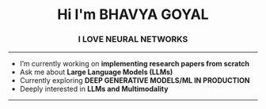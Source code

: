 <h1 align="center">Hi I'm BHAVYA GOYAL</h1>
<h3 align="center">I LOVE NEURAL NETWORKS</h3>

---

- I’m currently working on **implementing research papers from scratch**
- Ask me about **Large Language Models (LLMs)**
- Currently exploring **DEEP GENERATIVE MODELS/ML IN PRODUCTION**
- Deeply interested in **LLMs and Multimodality**

---




